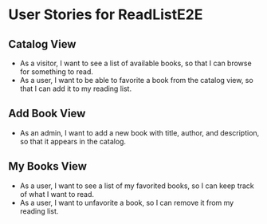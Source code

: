 # User Stories for ReadListE2E

## Catalog View
- As a visitor, I want to see a list of available books, so that I can browse for something to read.
- As a user, I want to be able to favorite a book from the catalog view, so that I can add it to my reading list.

## Add Book View
- As an admin, I want to add a new book with title, author, and description, so that it appears in the catalog.


## My Books View
- As a user, I want to see a list of my favorited books, so I can keep track of what I want to read.
- As a user, I want to unfavorite a book, so I can remove it from my reading list.


